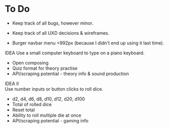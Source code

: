 # To Do

- Keep track of all bugs, however minor.

- Keep track of all UXD decisions & wireframes.

- Burger navbar menu <992px (because I didn't end up using it last time).

IDEA
Use a small computer keyboard to type on a piano keyboard.
- Open composing
- Quiz format for theory practise
- API/scraping potential - theory info & sound production

IDEA II  
Use number inputs or button clicks to roll dice.
- d2, d4, d6, d8, d10, d12, d20, d100
- Total of rolled dice
- Reset total
- Ability to roll multiple die at once
- API/scraping potential - gaming info